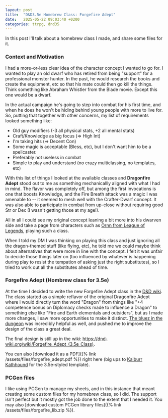 ```yaml
---
layout: post
title:  "D&D3.5e Homebrew Class: Forgefire Adept"
date:   2025-05-22 09:03:40 +0200
categories: ttrpg, dnd35
---
```

In this post I'll talk about a homebrew class I made, and share some files for it.

### Context and Motivation

I had a more-or-less clear idea of the character concept I wanted to go for. I wanted to play an old dwarf who has retired from being "support" for a professional monster hunter. In the past, he would research the books and create the equipment, etc so that his mate could then go kill the things. Think something like Abraham Whistler from the Blade movie. Except this one would be a dwarf. 

In the actual campaign he's going to step into combat for his first time, and when he does he won't be hiding behind young people with more to live for. So, putting that together with other concerns, my list of requirements looked something like:
+ Old guy modifiers (-3 all physical stats, +2 all mental stats)
+ Craft/Knowledge as big focus (=> High Int)
+ I'm taking hits (=> Decent Con)
+ Some magic is acceptable (Bless, etc), but I don't want him to be a spellcaster.
+ Preferably not useless in combat
+ Simple to play and understand (no crazy multiclassing, no templates, etc)

With this list of things I looked at the available classes and **Dragonfire Adept** stood out to me as something mechanicallly aligned with what I had in mind. The flavor was completely off, but among the first invocations is one that boosts Knowledge, and the Fire Breath attack was a magic I was amenable to -- it seemed to mesh well with the Crafter-Dwarf concept. It was also able to participate in combat from up-close without requiring good Str or Dex (I wasn't getting those at my age!). 

All in all I could see my original concept leaning a bit more into his dwarven side and take a page from characters such as [Ornn from League of Legends](https://universe.leagueoflegends.com/en_GB/champion/ornn/), playing such a class. 

When I told my DM I was thinking on playing this class and just ignoring all the dragon-themed stuff (like flying, etc), he told me we could maybe think about alternatives that were more in line with the concept. I felt it was unfair to decide those things later on (too influenced by whatever is happening during play to resist the tempation of asking just the right substitutes), so I tried to work out all the substitutes ahead of time.

### Forgefire Adept (Hombrew class for 3.5e)

At the time I decided to write the new Forgefire Adept class in the [D&D wiki](https://dnd-wiki.org/wiki/Main_Page). The class started as a simple reflavor of the original Dragonfire Adept where I would directly turn the word "Dragon" from things like "+4 competence bonus on Diplomacy checks made to influence a Dragon" to something else like "Fire and Earth elementals and outsiders", but as I made more changes, I saw more opportunities to make it distinct. [The bluez in the dungeon](https://dnd-wiki.org/wiki/User:The_bluez_in_the_dungeon) was incredibly helpful as well, and pushed me to improve the design of the class a great deal.

The final design is still up in the wiki: <https://dnd-wiki.org/wiki/Forgefire_Adept_(3.5e_Class)>.

You can also [download it as a PDF]({% link /assets/files/forgefire_adept.pdf %}) right here (big ups to [Kaiburr Kathhound](https://ko-fi.com/kaiburrkathhound) for the 3.5e-styled template).

### PCGen files

I like using PCGen to manage my sheets, and in this instance that meant creating some custom files for my homebrew class, so I did. The support isn't perfect but it mostly got the job done to the extent that I needed it. You may also [download custom PCGen library files]({% link /assets/files/forgefire_lib.zip %}).


